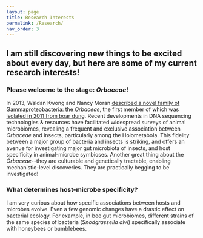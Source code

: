 ```yaml
---
layout: page
title: Research Interests
permalink: /Research/
nav_order: 3
---
```

## I am still discovering new things to be excited about every day, but here are some of my current research interests!
### Please welcome to the stage: _Orbaceae_!
In 2013, Waldan Kwong and Nancy Moran [described a novel family of Gammaproteobacteria: the _Orbaceae_](https://doi.org/10.1099/ijs.0.044875-0), the first member of which was [isolated in 2011 from boar dung](https://doi.org/10.1099/ijs.0.019026-0). Recent developments in DNA sequencing technologies & resources have facilitated widespread surveys of animal microbiomes, revealing a frequent and exclusive association between _Orbaceae_ and insects, particularly among the Holometabola. This fidelity between a major group of bacteria and insects is striking, and offers an avenue for investigating major gut microbiota of insects, and host specificity in animal-microbe symbioses. Another great thing about the _Orbaceae_--they are culturable and genetically tractable, enabling mechanistic-level discoveries. They are practically begging to be investigated!

### What determines host-microbe specificity?
I am very curious about how specific associations between hosts and microbes evolve. Even a few genomic changes have a drastic effect on bacterial ecology. For example, in bee gut microbiomes, different strains of the same species of bacteria (_Snodgrassella alvi_) specifically associate with honeybees or bumblebees.
